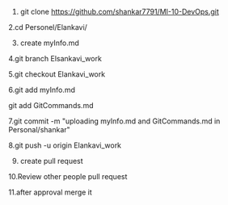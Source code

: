 1. git clone https://github.com/shankar7791/MI-10-DevOps.git

2.cd Personel/Elankavi/

3. create myInfo.md

4.git branch Elsankavi_work

5.git checkout Elankavi_work

6.git add myInfo.md

  git add GitCommands.md

7.git commit -m "uploading myInfo.md and GitCommands.md in Personal/shankar"

8.git push -u origin Elankavi_work

9. create pull request

10.Review other people pull request

11.after approval merge it 